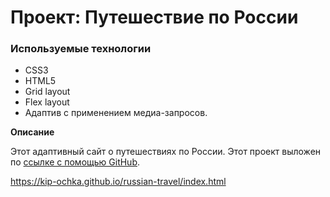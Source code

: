 # Проект: Путешествие по России

### Используемые технологии
* CSS3
* HTML5
* Grid layout
* Flex layout
* Адаптив с применением медиа-запросов.

**Описание**

Этот адаптивный сайт о путешествиях по России. Этот проект выложен по [ссылке с помощью GitHub](https://kip-ochka.github.io/russian-travel/index.html).

https://kip-ochka.github.io/russian-travel/index.html
